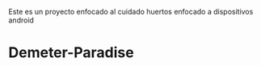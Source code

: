 Este es un proyecto enfocado al cuidado huertos enfocado a dispositivos android

# Demeter-Paradise
